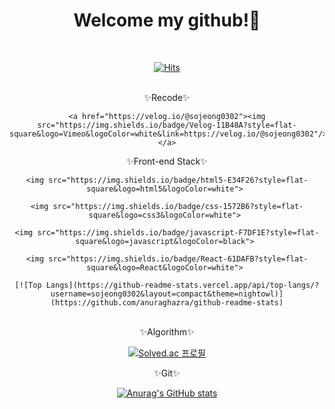 <div align="center">
  
  # Welcome my github!👏
  
  </br>
  
  [![Hits](https://hits.seeyoufarm.com/api/count/incr/badge.svg?url=https%3A%2F%2Fgithub.com%2Fsojeong0302&count_bg=%23FAE3FF&title_bg=%23DCA1F2&icon=&icon_color=%23FFFFFF&title=hits&edge_flat=false)](https://github.com/sojeong0302)
  
  </br>
  
  <div direction="row">
    ✨Recode✨
    </br>
    
    <a href="https://velog.io/@sojeong0302"><img src="https://img.shields.io/badge/Velog-11B48A?style=flat-square&logo=Vimeo&logoColor=white&link=https://velog.io/@sojeong0302"/></a>
    
  </div>
    
  <div direction="row">
    ✨Front-end Stack✨
    
    <img src="https://img.shields.io/badge/html5-E34F26?style=flat-square&logo=html5&logoColor=white"> 
    
    <img src="https://img.shields.io/badge/css-1572B6?style=flat-square&logo=css3&logoColor=white"> 
    
    <img src="https://img.shields.io/badge/javascript-F7DF1E?style=flat-square&logo=javascript&logoColor=black"> 
    
    <img src="https://img.shields.io/badge/React-61DAFB?style=flat-square&logo=React&logoColor=white"> 
    
    [![Top Langs](https://github-readme-stats.vercel.app/api/top-langs/?username=sojeong0302&layout=compact&theme=nightowl)](https://github.com/anuraghazra/github-readme-stats)
    
  </div>
  </br>
  
  <div direction="row">
  ✨Algorithm✨
  
  [![Solved.ac
  프로필](http://mazassumnida.wtf/api/v2/generate_badge?boj=uyio0302)](https://solved.ac/uyio0302)
  
  </div>
  
  <div direction="row">
  ✨Git✨ 
    
  [![Anurag's GitHub stats](https://github-readme-stats.vercel.app/api?username=sojeong0302&show_icons=true&theme=nightowl)](https://github.com/anuraghazra/github-readme-stats)
  </div>

</div>


